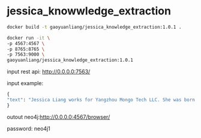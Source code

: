 # jessica_knowwledge_extraction

```bash
docker build -t gaoyuanliang/jessica_knowledge_extraction:1.0.1 .

docker run -it \
-p 4567:4567 \
-p 8765:8765 \
-p 7563:9000 \
gaoyuanliang/jessica_knowledge_extraction:1.0.1
```

input rest api: http://0.0.0.0:7563/

input example:

```python
{
"text": "Jessica Liang works for Yangzhou Mongo Tech LLC. She was born in China and educated at Jiangsu University of Science and Technology. Jessica is a 23 years old Chinese girl."
}
```

outout neo4j:http://0.0.0.0:4567/browser/

password: neo4j1
